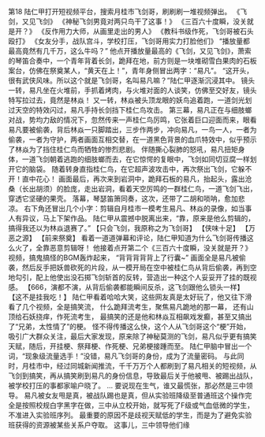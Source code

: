 第18
	陆仁甲打开短视频平台，搜索月桂市飞剑哥，刷刷刷一堆视频弹出。
	《飞剑，又见飞剑》
	《神秘飞剑男竟对两只鸟干了这事！》
	《三百六十度瞬，没关就是开？》
	《反作用力大师，从画里走出的男人》
	《教科书级作死，飞剑哥被石头殴打》
	《女友分手，战队宫斗，学校打压，飞剑哥用实力打脸他们》
	“播放量都最高竟然有几千万，这么牛吗？”
	他点开播放量最高的《飞剑，又见飞剑》，萧索的琴笛合奏中，一个青年背着长剑，跪拜在地，前方则是一块堆砌雪白果肉的石板案台，仿佛在祭奠某人，“黄天在上！”，青年身侧冒出两字：“易凡”。
	“这开头，很有武侠风味。所以这个就是飞剑哥，名叫易凡嘛？”陆仁甲逐渐沉浸其中。
	镜头一转，易凡坐在火堆前，手抓着烤肉，与火堆对面的人谈笑，仿佛至交好友，镜头特写拉过去，竟然是林焱！
	又一转，林焱被头顶龙眼的妖鸟追着跑，一道剑光划过天空的特效闪过，易凡手持长剑挡下桂仁鸟攻击。
	第三幕，易凡正在与细肢螂对战，势均力敌的情况下，忽然传来一声桂仁鸟厉鸣，它张着巨口迎面而来，眼看易凡要被偷袭，背后林焱一只脚踏出，三步作两步，冲向易凡，一鸟一人，一者为偷袭，一者为守护，两者画面互相交替，在一道黑色背景的血爪特效中，似乎预示了林焱为了挡住桂仁鸟而牺牲的惨烈悲剧。
	伴随撕心裂肺的怒吼，易凡扭矩身体，一道飞剑朝着逃跑的细肢螂而去，在它惊愕的复眼中，飞剑如同切豆腐一样划开它的脑袋。
	随着转身直指桂仁鸟，在它超声波攻击中，再次祭出飞剑，它躲不开！直中花心！
	画面最后，再次来到岩洞中，跪拜石板的易凡，抬起头，露出沧桑（长出胡须）的脸庞，走出岩洞，看着天空厉鸣的一群桂仁鸟，一道飞剑飞出，穿透它坚硬的果壳。
	落幕，琴瑟笛箫同奏，这次，还带了二胡和唢呐，愈加悲凉。
	右下角还冒出几个小字：剪辑自月桂市一模考生易凡、林焱的录像，如当事人有异议，马上下架作品。
	陆仁甲从震撼中脱离出来，“靠，原来是他么剪辑的，搞得我还以为林焱退赛了。”
	【只会飞剑，我原称之为飞剑哥】
	【侠味十足】
	【万恶之源】
	【前来祭奠】
	看着一道道弹幕和评论，陆仁甲知道为什么飞剑哥传播这么火了，全靠恶意剪辑呀！
	他接着点开第二个《三百六十度瞬，没关就是开？》视频，搞鬼搞怪的BGM轰炸起来，
	“背背背背背上了行囊~”
	画面全是易凡被偷袭，然后反手把妖兽砍死的片段，从一模开局在空中被桂仁鸟从背后偷袭，再到空地勾引，配上他使出没石掷飞剑斩首的反转，营造出一种这个人妥妥开了挂的既视感。
	【666，演都不演，从背后偷袭都能瞬间反杀，这飞剑跟他么锁头一样】
	【这不是挂我吃！】
	陆仁甲看着哈哈大笑，这些网友真是太好玩了，他又往下滑看了几个视频，全是搞笑流，
	什么跪拜流考生，聚焦易凡跪地的那一幕，
	还有山顶给石妖挠痒，作死流考生，
	最搞笑的还是他和林焱互相飙戏发癫，甚至又搞出了“兄弟，太性情了”的梗。
	怪不得传播这么快，这个人从飞剑哥这个“梗”开始，吸引广大群众关注，最后大家发现，原来除了神秘莫测的飞剑，易凡似乎更有搞笑天赋，随后，开挂梗、祭拜梗、作死梗、兄弟梗接踵而至。
	陆仁甲脑中冒出一个词，“现象级流量选手！”没错，易凡飞剑哥的身份，成为了流量密码。
	与此同时，月桂市中，经过同城新闻推流，千千万万个人都刷到了易凡相关的短视频，从飞剑到搞笑，再从搞笑刷到易凡的身份信息，导致最后关于他被甩、被踢出战队，被学校打压的事都家喻户晓了。
	...
	要说现在生气，谁又最慌张，那必然是三中领导。
	易凡被女友甩是真，被战队踢也是真，但从实验班降级至普通班这个操作完全是按照校规白字黑字在做，三中从立校开始，就写死了F级或气血低微的学生，不准进入实验班序列。
	最重要的原因不是歧视天赋低的学生，而是为了避免实验班获得的资源被某些关系户夺取。
	这事儿，三中领导他们缘
	
	
	
